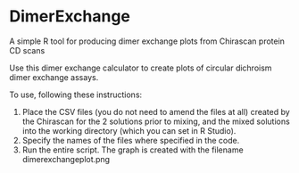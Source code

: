 # DimerExchange
A simple R tool for producing dimer exchange plots from Chirascan protein CD scans

Use this dimer exchange calculator to create plots of circular dichroism dimer exchange assays.

To use, following these instructions:
1. Place the CSV files (you do not need to amend the files at all) created by the Chirascan for the 2 solutions prior to mixing, and the mixed solutions into the working directory (which you can set in R Studio).
2. Specify the names of the files where specified in the code.
3. Run the entire script. The graph is created with the filename dimerexchangeplot.png
